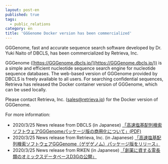 ```yaml
---
layout: post-en
published: true
tags:
  - public_relations
category: en
title: 'GGGenome Docker version has been commercialized'
---
```

GGGenome, fast and accurate sequence search software developed by Dr. Yuki Naito of DBCLS, has been commercialized by Retrieva, Inc.

GGGenome ([https://GGGenome.dbcls.jp/](https://GGGenome.dbcls.jp/)) is a simple and efficient nucleotide sequence search engine for nucleotide sequence databases. The web-based version of GGGenome provided by DBCLS is freely available to all users. For searching confidential sequences, Retrieva has released the Docker container version of GGGenome, which can be used locally.

Please contact Retrieva, Inc. (sales@retrieva.jp) for the Docker version of GGGenome.

For more information:  
* 2020/3/25 News release from DBCLS (in Japanese) [「高速塩基配列検索ソフトウェアGGGenomeパッケージ版の商用化について」(PDF)](https://dbcls.rois.ac.jp/PDF/20200325_GGGenome.pdf)  
* 2020/3/25 News release from Retrieva, Inc. (in Japanese) [「高速塩基配列検索ソフトウェアGGGenome（ゲゲゲノム）パッケージ版をリリース」](https://retrieva.jp/info/press/date_202003251100/)  
* 2020/3/25 News release from RIKEN (in Japanese) [「創薬に資する霊長類のオミックスデータベースD3Gの公開」](https://www.riken.jp/pr/news/2020/20200325_2/)  
